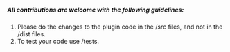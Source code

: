 ##### All contributions are welcome with the following guidelines:

1. Please do the changes to the plugin code in the /src files, and not in the /dist files.
2. To test your code use /tests.